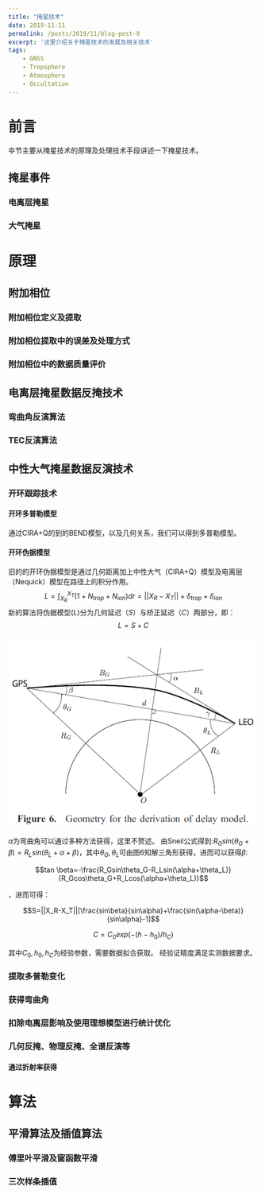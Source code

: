```yaml
---
title: "掩星技术"
date: 2019-11-11
permalink: /posts/2019/11/blog-post-9
excerpt: '这里介绍关于掩星技术的发展及相关技术'
tags:
    - GNSS
    - Tropsphere
    - Atmosphere
    - Occultation
---
```


前言
===
夲节主要从掩星技术的原理及处理技术手段讲述一下掩星技术。

## 掩星事件

### 电离层掩星

### 大气掩星

原理
===


## 附加相位

### 附加相位定义及提取

### 附加相位提取中的误差及处理方式

### 附加相位中的数据质量评价

## 电离层掩星数据反掩技术

### 弯曲角反演算法

### TEC反演算法

## 中性大气掩星数据反演技术

### 开环跟踪技术
#### 开环多普勒模型

通过CIRA+Q的到的BEND模型，以及几何关系，我们可以得到多普勒模型。

#### 开环伪据模型

旧的的开环伪据模型是通过几何距离加上中性大气（CIRA+Q）模型及电离层（Nequick）模型在路径上的积分作用。
$$L=\int_{X_R}^{X_T}(1+N_{trop}+N_{ion})dr=||X_R-X_T||+\delta_{trop}+\delta_{ion}$$
新的算法将伪据模型($L$)分为几何延迟（$S$）与矫正延迟（$C$）两部分，即：
$$L=S+C$$

![图1](/images/lor.png "低轨卫星掩星示意图" )

$\alpha$为弯曲角可以通过多种方法获得，这里不赘述。
由Sneil公式得到:$R_Gsin(\theta_G+\beta)=R_Lsin(\theta_L+\alpha+\beta)$，其中$\theta_G,\theta_L$可由图6知解三角形获得，进而可以获得$\beta$:

$$tan \beta=-\frac{R_Gsin\theta_G-R_Lsin(\alpha+\theta_L)}{R_Gcos\theta_G+R_Lcos(\alpha+\theta_L)}$$

，进而可得：

$$S=||X_R-X_T||[\frac{sin\beta}{sin\alpha}+\frac{sin(\alpha-\beta)}{sin\alpha}-1]$$

$$C=C_0 exp(-(h-h_0)/h_C)$$

其中$C_0,h_0,h_C$为经验参数，需要数据拟合获取。
经验证精度满足实测数据要求。
### 提取多普勒变化

### 获得弯曲角

### 扣除电离层影响及使用理想模型进行统计优化

### 几何反掩、物理反掩、全谱反演等

#### 通过折射率获得

算法
===

## 平滑算法及插值算法 

### 傅里叶平滑及窗函数平滑

### 三次样条插值

## 